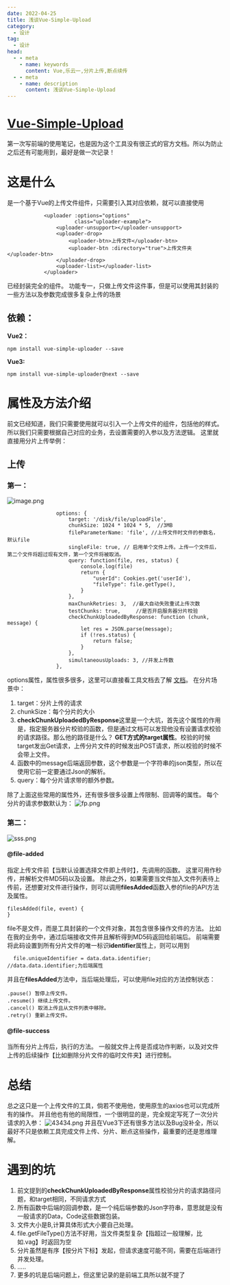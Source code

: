 ```yaml
---
date: 2022-04-25
title: 浅谈Vue-Simple-Upload
category:
  - 设计
tag:
  - 设计
head:
  - - meta
    - name: keywords
      content: Vue,乐云一,分片上传,断点续传
  - - meta
    - name: description
      content: 浅谈Vue-Simple-Upload
---
```

# [Vue-Simple-Upload](https://github.com/simple-uploader/vue-uploader)
第一次写前端的使用笔记，也是因为这个工具没有很正式的官方文档。所以为防止之后还有可能用到，最好是做一次记录！
# 这是什么
是一个基于Vue的上传文件组件，只需要引入其对应依赖，就可以直接使用
```
            <uploader :options="options"
                      class="uploader-example">
                <uploader-unsupport></uploader-unsupport>
                <uploader-drop>
                    <uploader-btn>上传文件</uploader-btn>
                    <uploader-btn :directory="true">上传文件夹</uploader-btn>
                </uploader-drop>
                <uploader-list></uploader-list>
            </uploader>
```
<uploader></uploader>已经封装完全的组件。
功能专一，只做上传文件这件事，但是可以使用其封装的一些方法以及参数完成很多复杂上传的场景

## 依赖：

**Vue2：**
```
npm install vue-simple-uploader --save
```
**Vue3:**
```
npm install vue-simple-uploader@next --save
```

# 属性及方法介绍
前文已经知道，我们只需要使用<uploader></uploader>就可以引入一个上传文件的组件，包括他的样式。
所以我们只需要根据自己对应的业务，去设置需要的入参以及方法逻辑。
这里就直接用分片上传举例：
## 上传
### 第一：
![image.png](https://leyunone-img.oss-cn-hangzhou.aliyuncs.com/image/2022-04-27/image.png)
```
                options: {
                    target: '/disk/file/uploadFile',
                    chunkSize: 1024 * 1024 * 5,  //3MB
                    fileParameterName: 'file', //上传文件时文件的参数名，默认file
                    singleFile: true, // 启用单个文件上传。上传一个文件后，第二个文件将超过现有文件，第一个文件将被取消。
                    query: function(file, res, status) {
                        console.log(file)
                        return {
                            "userId": Cookies.get('userId'),
                            "fileType": file.getType(),
                        }
                    },
                    maxChunkRetries: 3,  //最大自动失败重试上传次数
                    testChunks: true,     //是否开启服务器分片校验
                    checkChunkUploadedByResponse: function (chunk, message) {
                        let res = JSON.parse(message);
                        if (!res.status) {
                            return false;
                        }
                    },
                    simultaneousUploads: 3, //并发上传数
                },
```
options属性，属性很多很多，这里可以直接看工具文档去了解 [文档](https://github.com/simple-uploader/Uploader/blob/develop/README_zh-CN.md#%E9%85%8D%E7%BD%AE)。
在分片场景中：
1. target：分片上传的请求
2. chunkSize：每个分片的大小
3. **checkChunkUploadedByResponse**这里是一个大坑，首先这个属性的作用是，指定服务器分片校验的函数，但是通过文档可以发现他没有设置请求校验的请求路径。那么他的路径是什么？ **GET方式的target属性**。校验的时候target发出Get请求，上传分片文件的时候发出POST请求，所以校验的时候不会带上文件。
4. 函数中的message后端返回参数，这个参数是一个字符串的json类型，所以在使用它前一定要通过Json的解析。
5. query：每个分片请求带的额外参数。

除了上面这些常用的属性外，还有很多很多设置上传限制、回调等的属性。
每个分片的请求参数默认为：
![fp.png](https://leyunone-img.oss-cn-hangzhou.aliyuncs.com/image/2022-04-27/fp.png)
### 第二：
![sss.png](https://leyunone-img.oss-cn-hangzhou.aliyuncs.com/image/2022-04-27/sss.png)
#### @file-added
指定上传文件前【当默认设置选择文件即上传时】，先调用的函数。
这里可用作秒传，并解析文件MD5码以及设置。
除此之外，如果需要当文件加入文件列表待上传前，还想要对文件进行操作，则可以调用**filesAdded**函数入参的file的API方法及属性。
```
filesAdded(file, event) {
}
```
file不是文件，而是工具封装的一个文件对象，其包含很多操作文件的方法。
比如在我的业务中，通过后端接收文件并且解析得到MD5码返回给前端后。
前端需要将此码设置到所有分片文件的唯一标识**identifier**属性上，则可以用到
```
  file.uniqueIdentifier = data.data.identifier; //data.data.identifier;为后端属性
```
并且在**filesAdded**方法中，当后端处理后，可以使用file对应的方法控制状态：
```
.pause() 暂停上传文件。
.resume() 继续上传文件。
.cancel() 取消上传且从文件列表中移除。
.retry() 重新上传文件。
```

#### @file-success
当所有分片上传后，执行的方法。
一般就文件上传是否成功作判断，以及对文件上传的后续操作【比如删除分片文件的临时文件夹】进行控制。
# 总结
总之这只是一个上传文件的工具，倘若不使用他，使用原生的axios也可以完成所有的操作。
并且他也有他的局限性，一个很明显的是，完全规定写死了一次分片请求的入参：
![43434.png](https://leyunone-img.oss-cn-hangzhou.aliyuncs.com/image/2022-04-27/43434.png)
并且在Vue3下还有很多方法以及Bug没补全，所以最好不只是依赖工具完成文件上传、分片、断点这些操作，最重要的还是思维理解。
# 遇到的坑
1. 前文提到的**checkChunkUploadedByResponse**属性校验分片的请求路径问题，和target相同，不同请求方式
2. 所有函数中后端的回调参数，是一个纯后端参数的Json字符串，意思就是没有一般请求的Data，Code这些数据包装。
3. 文件大小是B,计算具体形式大小要自己处理。
4. file.getFileType()方法不好用，当文件类型复杂【指超过一般理解，比如.vag】时返回为空
5. 分片虽然是有序【按分片下标】发起，但请求速度可能不同，需要在后端进行并发处理。
6. .....
7. 更多的坑是后端问题上，但这里记录的是前端工具所以就不提了
